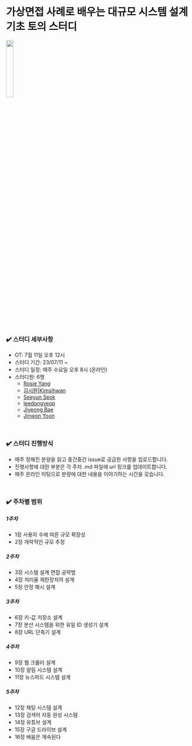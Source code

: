 # 가상면접 사례로 배우는 대규모 시스템 설계 기초 토의 스터디

<img src="https://contents.kyobobook.co.kr/sih/fit-in/458x0/pdt/9788966263158.jpg" style="width:20%;"/>  

<br>

### ✔️ 스터디 세부사항
+ OT: 7월 11일 오후 12시
+ 스터디 기간: 23/07/11 ~
+ 스터디 일정: 매주 수요일 오후 8시 (온라인)
+ 스터디원: 6명
  + [Rosie Yang](https://github.com/Ilpyo-Yang)
  + [김시환|Kimsihwan](https://github.com/Kimsihwan)
  + [Seeyun Seok](https://github.com/seanee3670)
  + [leedongyeop](https://github.com/2dongyeop)
  + [Jiyeong Bae](https://github.com/fjiyt)
  + [Jinwon Yoon](https://github.com/Jinwon-Dev)

<br>

### ✔️ 스터디 진행방식
+ 매주 정해진 분량을 읽고 중간중간 issue로 궁금한 사항을 업로드합니다.
+ 진행사항에 대한 부분은 각 주차 .md 파일에 url 링크를 업데이트합니다.
+ 매주 온라인 미팅으로 분량에 대한 내용을 이야기하는 시간을 갖습니다.

<br>

### ✔️ 주차별 범위
##### 1주차
+ 1장 사용자 수에 따른 규모 확장성
+ 2장 개략적인 규모 추정
##### 2주차
+ 3장 시스템 설계 면접 공략법
+ 4장 처리율 제한장치의 설계
+ 5장 안정 해시 설계
##### 3주차  
+ 6장 키-값 저장소 설계
+ 7장 분산 시스템을 위한 유일 ID 생성기 설계
+ 8장 URL 단축기 설계
##### 4주차
+ 9장 웹 크롤러 설계
+ 10장 알림 시스템 설계
+ 11장 뉴스피드 시스템 설계
##### 5주차
+ 12장 채팅 시스템 설계
+ 13장 검색어 자동 완성 시스템
+ 14장 유튜브 설계
+ 15장 구글 드라이브 설계
+ 16장 배움은 계속된다


